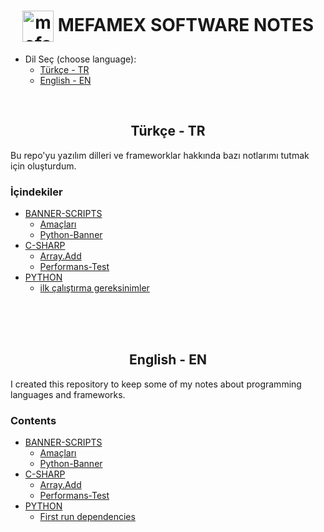<h1 align="center">
    <img align="center" src="https://mefamex.com/src/assets/images/mfmx_symbol/mefamex_logo_bgb.webp" alt="mefamex_Website" height="auto" width="50" /> 
    MEFAMEX SOFTWARE NOTES 
</h1>

* Dil Seç (choose language):
    - [Türkçe - TR](#tr) 
    - [English - EN](#en) 

<br>



<h2 align="center" id="tr"> Türkçe - TR</h2>

Bu repo'yu yazılım dilleri ve frameworklar hakkında bazı notlarımı tutmak için oluşturdum.


### İçindekiler

* [BANNER-SCRIPTS](Banner/readme.md#banner)
    - [Amaçları](Banner/readme.md#amaçları)
    - [Python-Banner](Banner/PYTHON-BANNER.readme.tr.md)
* [C-SHARP](c-sharp/readme.md)
    - [Array.Add](c-sharp/readme.md/##Array.Adddd)
    - [Performans-Test](c-sharp/readme.md/##Performans-Test)
* [PYTHON](python/readme.md)
    - [ilk çalıştırma gereksinimler](python/README.md#first-run-dependencies)





<br><br><br>





<h2 align="center" id="en"> English - EN</h2>

I created this repository to keep some of my notes about programming languages and frameworks.


### Contents

* [BANNER-SCRIPTS](Banner/readme.md#banner)
    - [Amaçları](Banner/readme.md#amaçları)
    - [Python-Banner](Banner/PYTHON-BANNER.readme.en.md)
* [C-SHARP](c-sharp/readme.md)
    - [Array.Add](c-sharp/readme.md/##Array.Adddd)
    - [Performans-Test](c-sharp/readme.md/##Performans-Test)
* [PYTHON](python/readme.md)
    - [First run dependencies](python/README.md#first-run-dependencies)